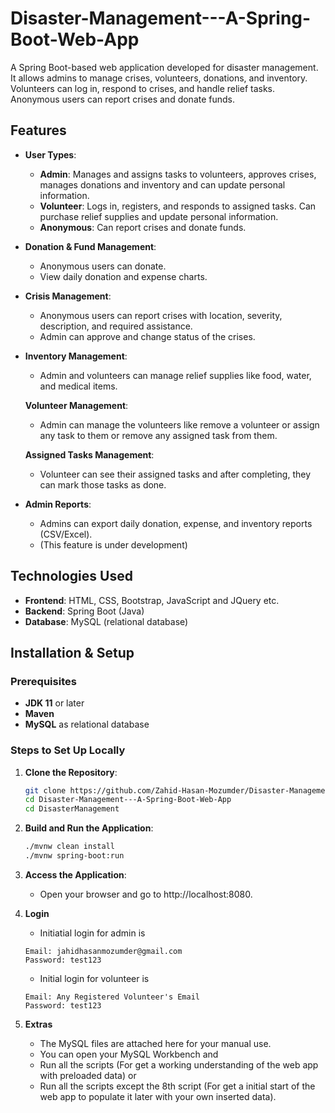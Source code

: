 ﻿# Disaster-Management---A-Spring-Boot-Web-App
 
A Spring Boot-based web application developed for disaster management. It allows admins to manage crises, volunteers, donations, and inventory. Volunteers can log in, respond to crises, and handle relief tasks. Anonymous users can report crises and donate funds.

## Features

- **User Types**:
  - **Admin**: Manages and assigns tasks to volunteers, approves crises, manages donations and inventory and can update personal information.
  - **Volunteer**: Logs in, registers, and responds to assigned tasks. Can purchase relief supplies and update personal information.
  - **Anonymous**: Can report crises and donate funds.
  
- **Donation & Fund Management**:
  - Anonymous users can donate.
  - View daily donation and expense charts.

- **Crisis Management**:
  - Anonymous users can report crises with location, severity, description, and required assistance.
  - Admin can approve and change status of the crises.
 
- **Inventory Management**:
  - Admin and volunteers can manage relief supplies like food, water, and medical items.

  **Volunteer Management**:
  - Admin can manage the volunteers like remove a volunteer or assign any task to them or remove any assigned task from them.

  **Assigned Tasks Management**:
  - Volunteer can see their assigned tasks and after completing, they can mark those tasks as done.
     
- **Admin Reports**:
  - Admins can export daily donation, expense, and inventory reports (CSV/Excel).
  - (This feature is under development)

## Technologies Used

- **Frontend**: HTML, CSS, Bootstrap, JavaScript and JQuery etc.
- **Backend**: Spring Boot (Java)
- **Database**: MySQL (relational database)

## Installation & Setup

### Prerequisites

- **JDK 11** or later
- **Maven**
- **MySQL** as relational database

### Steps to Set Up Locally

1. **Clone the Repository**:
   ```bash
   git clone https://github.com/Zahid-Hasan-Mozumder/Disaster-Management---A-Spring-Boot-Web-App.git
   cd Disaster-Management---A-Spring-Boot-Web-App
   cd DisasterManagement
   ```

2. **Build and Run the Application**:

   ```bash
   ./mvnw clean install
   ./mvnw spring-boot:run
   ```

3. **Access the Application**:

   - Open your browser and go to http://localhost:8080.

4. **Login**

   - Initiatial login for admin is
   ```
   Email: jahidhasanmozumder@gmail.com
   Password: test123
   ```
   - Initial login for volunteer is
   ```
   Email: Any Registered Volunteer's Email
   Password: test123
   ```

5. **Extras**

   - The MySQL files are attached here for your manual use.
   - You can open your MySQL Workbench and
   - Run all the scripts (For get a working understanding of the web app with preloaded data) or
   - Run all the scripts except the 8th script (For get a initial start of the web app to populate it later with your own inserted data).
